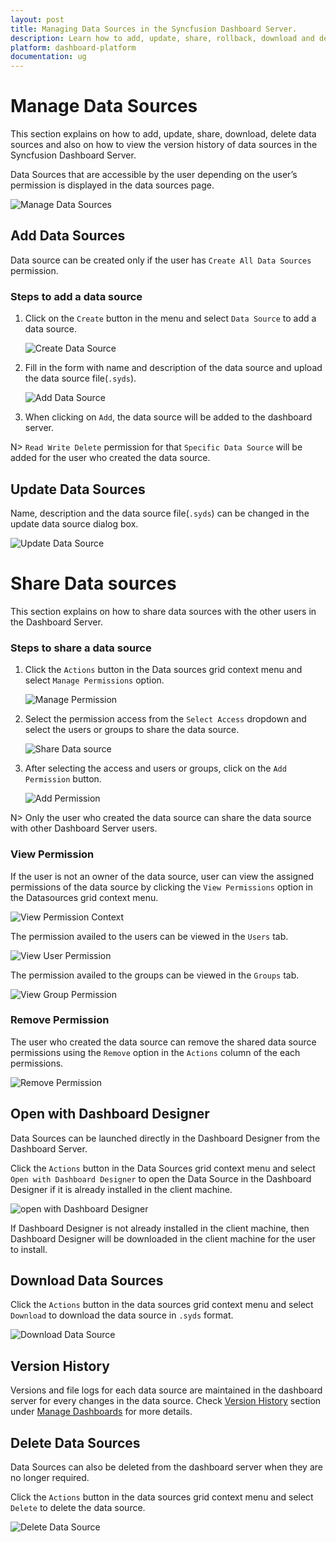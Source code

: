 ```yaml
---
layout: post
title: Managing Data Sources in the Syncfusion Dashboard Server.
description: Learn how to add, update, share, rollback, download and delete data sources in the Syncfusion Dashboard Server.
platform: dashboard-platform
documentation: ug
---
```


# Manage Data Sources

This section explains on how to add, update, share, download, delete data sources and also on how to view the version history of data sources in the Syncfusion Dashboard Server. 

Data Sources that are accessible by the user depending on the user’s permission is displayed in the data sources page.

![Manage Data Sources](images/manage-data-sources.png)

## Add Data Sources
Data source can be created only if the user has `Create All Data Sources` permission.

### Steps to add a data source

1. Click on the `Create` button in the menu and select `Data Source` to add a data source.

	![Create Data Source](images/create-data-source.png)
	
2. Fill in the form with name and description of the data source and upload the data source file(`.syds`).
	
	![Add Data Source](images/add-data-source.png)

3. When clicking on `Add`, the data source will be added to the dashboard server.

N> `Read Write Delete` permission for that `Specific Data Source` will be added for the user who created the data source.
	
## Update Data Sources
Name, description and the data source file(`.syds`) can be changed in the update data source dialog box.

![Update Data Source](images/update-data-source.png)

# Share Data sources

This section explains on how to share data sources with the other users in the Dashboard Server. 

### Steps to share a data source

1. Click the `Actions` button in the Data sources grid context menu and select `Manage Permissions` option.

	![Manage Permission](images/manage-permission-context-datasource.png)

2. Select the permission access from the `Select Access` dropdown and select the users or groups to share the data source.
  
	![Share Data source](images/share-datasource.png)
	
3. After selecting the access and users or groups, click on the `Add Permission` button.

	![Add Permission](images/add-permission-datasource.png)
	
N> Only the user who created the data source can share the data source with other Dashboard Server users.

### View Permission

If the user is not an owner of the data source, user can view the assigned permissions of the data source by clicking the `View Permissions` option in the Datasources grid context menu.

![View Permission Context](images/view-permission-context-datasource.png)

The permission availed to the users can be viewed in the `Users` tab.

![View User Permission](images/view-permission-datasource.png)

The permission availed to the groups can be viewed in the `Groups` tab.

![View Group Permission](images/view-permission-group-datasource.png)

### Remove Permission

The user who created the data source can remove the shared data source permissions using the `Remove` option in the `Actions` column of the each permissions.

![Remove Permission](images/remove-permission-datasource.png)

## Open with Dashboard Designer

Data Sources can be launched directly in the Dashboard Designer from the Dashboard Server. 

Click the `Actions` button in the Data Sources grid context menu and select `Open with Dashboard Designer` to open the Data Source in the Dashboard Designer if it is already installed in the client machine.

![open with  Dashboard Designer](images/open-with-data-source.png)

If Dashboard Designer is not already installed in the client machine, then Dashboard Designer will be downloaded in the client machine for the user to install.

## Download Data Sources

Click the `Actions` button in the data sources grid context menu and select `Download` to download the data source in `.syds` format.

![Download Data Source](images/download-data-source.png)

## Version History

Versions and file logs for each data source are maintained in the dashboard server for every changes in the data source. Check [Version History](/en-us/dashboard-platform/dashboard-server/administration/manage-dashboards#version-history) section under [Manage Dashboards](/en-us/dashboard-platform/dashboard-server/administration/manage-dashboards) for more details.

## Delete Data Sources
Data Sources can also be deleted from the dashboard server when they are no longer required.

Click the `Actions` button in the data sources grid context menu and select `Delete` to delete the data source.

![Delete Data Source](images/delete-data-source.png)